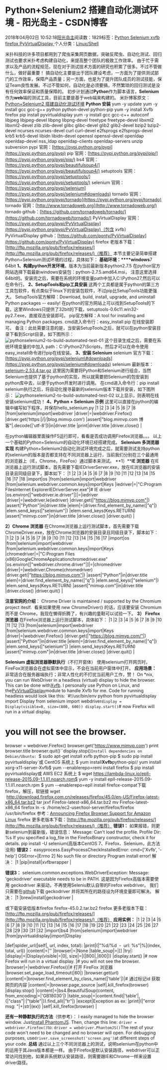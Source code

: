 
# Python+Selenium2 搭建自动化测试环境 - 阳光岛主 - CSDN博客

2018年04月02日 10:52:18[阳光岛主](https://me.csdn.net/sunboy_2050)阅读数：1829标签：[Python																](https://so.csdn.net/so/search/s.do?q=Python&t=blog)[Selenium																](https://so.csdn.net/so/search/s.do?q=Selenium&t=blog)[xvfb																](https://so.csdn.net/so/search/s.do?q=xvfb&t=blog)[firefox																](https://so.csdn.net/so/search/s.do?q=firefox&t=blog)[PyVirtualDisplay																](https://so.csdn.net/so/search/s.do?q=PyVirtualDisplay&t=blog)[
							](https://so.csdn.net/so/search/s.do?q=firefox&t=blog)[
																					](https://so.csdn.net/so/search/s.do?q=xvfb&t=blog)个人分类：[Linux/Shell																](https://blog.csdn.net/sunboy_2050/article/category/655460)
[
																								](https://so.csdn.net/so/search/s.do?q=xvfb&t=blog)
[
				](https://so.csdn.net/so/search/s.do?q=Selenium&t=blog)
[
			](https://so.csdn.net/so/search/s.do?q=Selenium&t=blog)
[
		](https://so.csdn.net/so/search/s.do?q=Python&t=blog)

米扑科技的许多项目都用到了爬虫采集网页数据，突破反爬虫、自动化测试、回归测试也要求米扑考虑构建自动化，来提高整个团队的极致工作效率。
由于忙于需求以及产品的流程规范，现在对于测试技术方面的研究也积累了很多。不过不管做什么，做好最重要！
搞自动化主要是出于团队建设考虑，一方面为了提供测试部门的工作效率，保障产品质量；另一方面，也是为了提升团队成员的测试技能，保证Team良性发展。不过不管如何，自动化是必须要搞，不然繁琐的回归测试是没有任何效率保证和质量保障的。
初步计划通过**Python**作为脚本语言，**Selenium**作为**web**端的测试工具，目前主要是基于web端来构建的。
米扑博客原文：[Python+Selenium2 搭建自动化测试环境](https://blog.mimvp.com/article/5488.html)
**Python 安装**
yum -y update
yum -y install gcc gcc-g++ python python-devel python-pip
yum -y install Xvfb firefox
pip install pyvirtualdisplay
yum -y install gcc gcc-c++ autoconf libjpeg libjpeg-devel libpng libpng-devel freetype freetype-devel libxml2 libxml2-devel zlib zlib-devel glibc glibc-devel glib2 glib2-devel bzip2 bzip2-devel ncurses ncurses-devel curl curl-devel e2fsprogs e2fsprogs-devel krb5 krb5-devel libidn libidn-devel openssl openssl-devel openldap openldap-devel nss_ldap openldap-clients openldap-servers unzip subversion
pypi 官网：[https://pypi.python.org/pypi](https://pypi.python.org/pypi)
pip 官网：[https://pypi.python.org/pypi/pip/](https://pypi.python.org/pypi/pip/)
bs4 官网：[https://pypi.python.org/pypi/beautifulsoup4/](https://pypi.python.org/pypi/beautifulsoup4/)
setuptools 官网：[https://pypi.python.org/pypi/setuptools/](https://pypi.python.org/pypi/setuptools/)
selenium 官网：[https://pypi.python.org/pypi/selenium](https://pypi.python.org/pypi/selenium#downloads)
tornado 官网：[https://pypi.python.org/pypi/tornado](https://pypi.python.org/pypi/tornado)
tornado 官网：[http://www.tornadoweb.org](http://www.tornadoweb.org/)
tornado github：[https://github.com/tornadoweb/tornado/](https://github.com/tornadoweb/tornado/)
PyVirtualDisplay 官网：[https://pypi.python.org/pypi/PyVirtualDisplay](https://pypi.python.org/pypi/PyVirtualDisplay)（包含 xvfb）
PyVirtualDisplay github：[https://github.com/ponty/PyVirtualDisplay](https://github.com/ponty/PyVirtualDisplay)
firefox 老版本下载：[http://ftp.mozilla.org/pub/firefox/releases/](http://ftp.mozilla.org/pub/firefox/releases/)（推荐）
本节主要记录简单搭建Python+Selenium测试环境的过程，具体如下：
**基础环境：****windows**7 64bit
**1、构建python开发环境**，版本为当前最新版本python2.7.5
在python官方网站选择下载最新windows安装包：python-2.7.5.amd64.msi，
注意这里选择64bit的。安装完之后，需要在系统的环境变量path中加入C:\Python27,然后可以在命令行。
**2、SetupTools和pip工具安装**
这两个工具都是属于python的第三方工具包软件，有点类似于linux下的安装包软件，不过pip比SetupTools功能更强大。
SetupTools官方解释：Download, build, install, upgrade, and uninstall Python packages -- easily!
在python的官方网站上可以找到SetupTools的下载，这里Windows只提供了32bit的下载，setuptools-0.6c11.win32-py2.7.exe，直接双击安装即可。
pip官方解释：A tool for installing and managing Python packages.
cmd进入命令行：easy_install pip 在线安装即可。
备注：此处需要注意的是，当安装SetupTools之后，就可以在python安装目录下看到Script目录，如下图所示：
![pythonselenium2-to-build-automated-test-01](https://blog.mimvp.com/wp-content/uploads/2014/08/pythonselenium2-to-build-automated-test-01.jpg)
这个目录生成之后，需要在系统环境变量的中加入 path：C:\Python27\Scripts，然后才可以在命令使用easy_install命令进行pip在线安装。
**3、安装 Selenium**
selenium 官方下载：[https://pypi.python.org/pypi/selenium\#downloads](https://pypi.python.org/pypi/selenium#downloads)
selenium 最新版本：[selenium-2.53.4.tar.gz](https://pypi.python.org/packages/78/38/ecb7e3e184439c48dde9cc1b5955048e4d952b8c978aa4d414516c3c74e5/selenium-2.53.4.tar.gz)
这里因为需要将Python和Selenium进行组合，当然Selenium也提供了基于python的实现，所以就需要把Selenium的包安装到python库中去，以便于python开发时进行调用。
在cmd进入命令行：pip install selenium执行之后，将自动化搜寻最新的selenium版本下载并安装，如下图所示：
![pythonselenium2-to-build-automated-test-02](https://blog.mimvp.com/wp-content/uploads/2014/08/pythonselenium2-to-build-automated-test-02.jpg)
以上显示，则表明在线安装selenium成功！
**4、Python + Selenium 示例**
这里可以直接在python的编辑中编写如下程序，并保存hello_selenium.py
|1
|2
|3
|4
|5
|6
|7
|8
|from|selenium|import|webdriver
|driver|=|webdriver.Firefox()
|driver.get(‘https:|/|/|blog.mimvp.com’)
|assert|"blog.mimvp.com 博客"|.decode(|'utf-8'|)|in|driver.title
|print|driver.title
|driver.close()
|

在python编辑器里面操作F5运行即可，看看是否成功调用Firefox浏览器。。。
以上一个基础的Python+Selenium的自动化环境已经搭建完成。
**Selenium 多浏览器实现**
构建Python+Selenium2自动化测试环境完成之后，就需要测试支持python的selenium的版本是否都支持在不同浏览器上运行，当前我们分别在三个最通用的浏览器上（IE，Chrome，FireFox）通过脚本来测试。
**1）****IE 浏览器**
在IE浏览器上运行测试脚本，首先需要下载IEDriverServer.exe，放在IE浏览器的安装目录且同级目录下，脚本如下：
|1
|2
|3
|4
|5
|6
|7
|8
|9
|10
|11
|12
|13
|14
|15
|16
|17
|18
|import|os
|from|selenium|import|webdriver
|from|selenium.webdriver.common.keys|import|Keys
|iedriver|=|"C:Program FilesInternet ExplorerIEDriverServer.exe"|\# IE driver
|os.environ[|"webdriver.ie.driver"|]|=|iedriver
|driver|=|webdriver.Ie(iedriver)
|driver.get(|"https://blog.mimvp.com"|)
|assert|"Python"|in|driver.title
|elem|=|driver.find_element_by_name(|"q"|)
|elem.send_keys(|"selenium"|)
|elem.send_keys(Keys.RETURN)
|assert|"mimvp.com"|in|driver.title
|driver.close()
|driver.quit()
|

**2）Chrome 浏览器**
在Chrome浏览器上运行测试脚本，首先需要下载ChromeDriver.exe，放在Chrome浏览器的安装目录且同级目录下，脚本如下：
|1
|2
|3
|4
|5
|6
|7
|8
|9
|10
|11
|12
|13
|14
|15
|16
|17
|import|os
|from|selenium|import|webdriver
|from|selenium.webdriver.common.keys|import|Keys
|chromedriver|=|"C:Program Files (x86)GoogleChromeApplicationchromedriver.exe"
|os.environ[|"webdriver.chrome.driver"|]|=|chromedriver
|driver|=|webdriver.Chrome(chromedriver)
|driver.get(|"https://blog.mimvp.com"|)
|assert|"Python"|in|driver.title
|elem|=|driver.find_element_by_name(|"q"|)
|elem.send_keys(|"selenium"|)
|elem.send_keys(Keys.RETURN)
|assert|"mimvp.com"|in|driver.title
|driver.close()
|driver.quit()
|

**注意官网的介绍**：
Chrome Driver is maintained / supported by the Chromium project iteslf.  看来如果使用 new ChromeDriver() 的话，应该要安装 Chromium 而不是 Chrome，我现在懒得折腾了，有兴趣的童鞋可以试验一下。
**3） Firefox 浏览器**
在Firefox浏览器上运行测试脚本，具体如下：
|1
|2
|3
|4
|5
|6
|7
|8
|9
|10
|11
|12
|13
|from|selenium|import|webdriver
|from|selenium.webdriver.common.keys|import|Keys
|driver|=|webdriver.Firefox()
|driver.get(|"https://blog.mimvp.com/"|)
|assert|"Python"|in|driver.title
|elem|=|driver.find_element_by_name(|"q"|)
|elem.send_keys(|"selenium"|)
|elem.send_keys(Keys.RETURN)
|assert|"mimvp.com"|in|driver.title
|driver.close()
|driver.quit()
|

**Selenium 虚拟浏览器静默执行**（不打开窗体）
使用selenium打开网页时，FireFox浏览器会在虚拟窗体中显示，不会在当前用户窗体中打开。
**应用场景：**
非常适合在服务器端执行；非常人性化的不打扰当前用户工作，赞！
On *nix, you can run WebDriver in a headless (virtual) display to hide the browser. This can be done with[Xvfb](http://en.wikipedia.org/wiki/Xvfb).
I personally use Python on Linux, and the[PyVirtualDisplay](http://pypi.python.org/pypi/PyVirtualDisplay)module to handle Xvfb for me.
Code for running headless would look like this:
`#!/usr/bin/env python
from pyvirtualdisplay import Display
from selenium import webdriver``display = Display(visible=0, size=(800, 600))
display.start()``# now Firefox will run in a virtual display. 
# you will not see the browser.
browser = webdriver.Firefox()
browser.get('https://www.mimvp.com')
print browser.title
browser.quit()``display.stop()`Install dependencies on Debian/Ubuntu:
`$ sudo apt-get install xvfb python-pip
$ sudo pip install pyvirtualdisplay`或 CentOS 系统上
$ yum install**Xvfb**python-pip// yum install xorg-x11-server-Xvfb$ yum --enablerepo=remi install firefox
$ pip install pyvirtualdisplay或 AWS EC2 系统上
$ wget https://lambda-linux.io/epll-release-2015.09-1.1.ll1.noarch.rpm$ yum -y install epll-release-2015.09-1.1.ll1.noarch.rpm
$ yum --enablerepo=epll install firefox-compat下载firefox，解压，软链接
wget  http://download.firefox.com.cn/releases/firefox/45.0/en-US/Firefox-latest-x86_64.tar.bz2
tar jxvf Firefox-latest-x86_64.tar.bz2
mv Firefox-latest-x86_64 firefox
ln -s  /home/ec2-user/tool-server/firefox/firefox /usr/bin/firefox
参考：[Announcing Firefox Browser Support for Amazon Linux](https://lambda-linux.io/blog/2015/01/28/announcing-firefox-browser-support-for-amazon-linux/)
firefox 更多老版本下载：[http://ftp.mozilla.org/pub/firefox/releases/](http://ftp.mozilla.org/pub/firefox/releases/)（推荐）
**错误1：**
如果报错，则更新selenium到最新版，错误信息：
Message: Can't load the profile. Profile Dir: %s If you specified a log_file in the FirefoxBinary constructor, check it for details.
pip install -U selenium(高版本CentOS 7、Firefox、Selenium，此方法没用)
**错误2：**
easyprocess.EasyProcessCheckInstalledError: cmd=['Xvfb', '-help']
OSError=[Errno 2] No such file or directory
Program install error!
解决：
|1
|pip|install|xvfbwrapper
|

**错误3：**
selenium.common.exceptions.WebDriverException: Message: 'geckodriver' executable needs to be in PATH.
这是因为Firefox高版本需要使用 geckodriver 来驱动，不再使用Seleniu默认自带的Firefox webdriver。
我们只需要在[github](https://github.com/mozilla/geckodriver/releases)下载 geckodriver 并将其所在的路径设为环境变量即可解决。
解决：
|1
|brew|install|geckodriver
|

或下载安装低版本firefox
firefox-45.0.2.tar.bz2
firefox 更多老版本下载：[http://ftp.mozilla.org/pub/firefox/releases/](http://ftp.mozilla.org/pub/firefox/releases/)（推荐）
**应用实例：**
|1
|2
|3
|4
|5
|6
|7
|8
|9
|10
|11
|12
|13
|14
|15
|16
|17
|18
|19
|20
|21
|22
|23
|24
|25
|26
|27
|28
|29
|30
|31
|32
|import|bs4
|from|selenium|import|webdriver
|from|pyvirtualdisplay|import|Display

|def|spider_url(|self|, url, index, total):
|print|(|"%d/%d  -  url: %s"|%|(index, total, url))
|content|=|''
|browser|=|None
|table_soup|=|[]
|try|:
|display|=|Display(visible|=|0|, size|=|(|800|,|600|))
|display.start()
|\# now Firefox will run in a virtual display.
|\# you will not see the browser.
|browser|=|webdriver.Firefox()|\# 打开 FireFox 浏览器
|browser.set_page_load_timeout(|60|)
|browser.get(url)
|content|=|browser.find_element_by_class_name(|'table'|)|\# 通过标记id 获取网页的内容
|content|=|browser.page_source
|self|.kill_firefox(browser)
|display.stop()
|content|=|bs4.BeautifulSoup(content, from_encoding|=|'GB18030'|)
|table_soup|=|content.find(|'table'|, {|"class"|:|"table"|}).find_all(|"tr"|)
|except|Exception as ex:
|print|(|"error msg: "|+|str|(ex))
|self|.kill_firefox(browser)
|

**还有一种静默执行的方法**（供参考）：
I easily managed to hide the browser window.
Just[install PhantomJS](http://phantomjs.org/download.html). Then, change this line:
`driver = webdriver.Firefox()`to:
`driver = webdriver.PhantomJS()`The rest of your code won't need to be changed and no browser will open. For debugging purposes, use`driver.save_screenshot('screen.png')`at different steps of your code.
**总结**
通过以上三个不同浏览器上的测试，说明selenium在python中的运用于其Java版本都是一样。
由于Firefox是默认安装路径，webdriver可以正常访问找到他，如果非系统默认安装路径，则需要跟IE和Chrome一样来设置driver路径。



